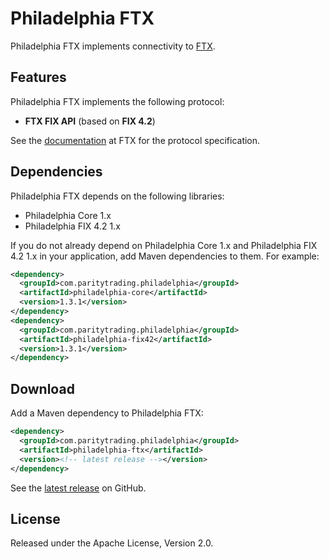 # Philadelphia FTX

Philadelphia FTX implements connectivity to [FTX][].

  [FTX]: https://ftx.com/

## Features

Philadelphia FTX implements the following protocol:

- **FTX FIX API** (based on **FIX 4.2**)

See the [documentation][] at FTX for the protocol specification.

  [documentation]: https://docs.ftx.com/#fix-api

## Dependencies

Philadelphia FTX depends on the following libraries:

- Philadelphia Core 1.x
- Philadelphia FIX 4.2 1.x

If you do not already depend on Philadelphia Core 1.x and Philadelphia FIX 4.2
1.x in your application, add Maven dependencies to them. For example:

```xml
<dependency>
  <groupId>com.paritytrading.philadelphia</groupId>
  <artifactId>philadelphia-core</artifactId>
  <version>1.3.1</version>
</dependency>
<dependency>
  <groupId>com.paritytrading.philadelphia</groupId>
  <artifactId>philadelphia-fix42</artifactId>
  <version>1.3.1</version>
</dependency>
```

## Download

Add a Maven dependency to Philadelphia FTX:

```xml
<dependency>
  <groupId>com.paritytrading.philadelphia</groupId>
  <artifactId>philadelphia-ftx</artifactId>
  <version><!-- latest release --></version>
</dependency>
```

See the [latest release][] on GitHub.

  [latest release]: https://github.com/paritytrading/philadelphia-extras/releases/latest

## License

Released under the Apache License, Version 2.0.
